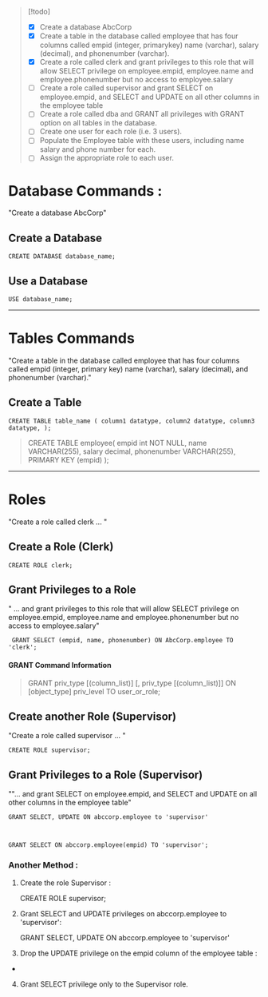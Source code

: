 

> [!todo] 
> - [x] Create a database AbcCorp
> - [x] Create a table in the database called employee that has four columns called empid (integer, primarykey) name (varchar), salary (decimal), and phonenumber (varchar).
>- [x] Create a role called clerk and grant privileges to this role that will allow SELECT privilege on employee.empid, employee.name and employee.phonenumber but no access to employee.salary
>- [ ] Create a role called supervisor and grant SELECT on employee.empid, and SELECT and UPDATE on all other columns in the employee table
>- [ ] Create a role called dba and GRANT all privileges with GRANT option on all tables in the database.
>- [ ] Create one user for each role (i.e. 3 users).
>- [ ] Populate the Employee table with these users, including name salary and phone number for each.
>- [ ] Assign the appropriate role to each user. 



# Database Commands : 


"Create a database AbcCorp"

## Create a Database 


	CREATE DATABASE database_name;


## Use a Database 


	USE database_name;



---------------------------------


# Tables Commands


"Create a table in the database called employee that has four columns called empid (integer, primary  key) name (varchar), salary (decimal), and phonenumber (varchar)."

## Create a Table 


	CREATE TABLE table_name ( column1 datatype, column2 datatype, column3 datatype, ); 


>CREATE TABLE employee(
>empid int NOT NULL,
>name VARCHAR(255),
>salary decimal,
>phonenumber VARCHAR(255),
>PRIMARY KEY (empid) 
>);


----------------------------------




# Roles 



"Create a role called clerk ... "


## Create a Role (Clerk)


	CREATE ROLE clerk; 



## Grant Privileges to a Role 


" ... and grant privileges to this role that will allow SELECT privilege on  
employee.empid, employee.name and employee.phonenumber but no access to employee.salary"


	 GRANT SELECT (empid, name, phonenumber) ON AbcCorp.employee TO 'clerk'; 


#### GRANT Command Information 


>GRANT priv_type [(column_list)] [, priv_type [(column_list)]] ON [object_type] priv_level TO user_or_role;



## Create another Role (Supervisor)


"Create a role called supervisor ... "


	CREATE ROLE supervisor; 




## Grant Privileges to a Role (Supervisor)



""... and grant SELECT on employee.empid, and SELECT and UPDATE on all other columns in the employee table"


	GRANT SELECT, UPDATE ON abccorp.employee to 'supervisor'



	GRANT SELECT ON abccorp.employee(empid) TO 'supervisor'; 




### Another Method : 


1. Create the role Supervisor : 

	CREATE ROLE supervisor;


2. Grant SELECT and UPDATE privileges on abccorp.employee to 'supervisor':

	GRANT SELECT, UPDATE ON abccorp.employee to 'supervisor'


3. Drop the UPDATE privilege on the empid column of the employee table : 

-

4. Grant SELECT privilege only to the Supervisor role.


